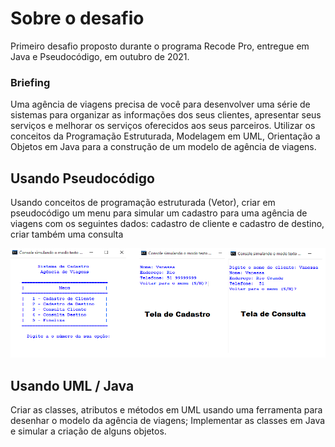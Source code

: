 # Sobre o desafio

Primeiro desafio proposto durante o programa Recode Pro, entregue em Java e Pseudocódigo, em outubro de 2021. 
### Briefing
Uma agência de viagens precisa de você para desenvolver uma série de sistemas para organizar as informações dos seus clientes, apresentar seus serviços e melhorar os serviços oferecidos aos seus parceiros. 
Utilizar os conceitos da Programação Estruturada, Modelagem em UML, Orientação a Objetos em Java para a construção de um modelo de agência de viagens.  

## Usando Pseudocódigo
Usando conceitos de programação estruturada (Vetor), criar em pseudocódigo um menu para simular um cadastro para uma agência de viagens com os seguintes dados: cadastro de cliente e cadastro de destino, criar também uma consulta 

![Mockups](https://github.com/VanessaVargas/desafio-mod2-Recode/blob/master/telasAgencia.png)
## Usando UML / Java 
Criar as classes, atributos e métodos em UML usando uma ferramenta para desenhar o modelo da agência de viagens; 
Implementar as classes em Java e simular a criação de alguns objetos. 
